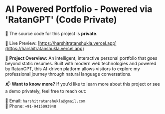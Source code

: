 # AI Powered Portfolio - Powered via 'RatanGPT' (Code Private)

🚫 The source code for this project is **private**.

🔗 Live Preview: [https://harshitratanshukla.vercel.app](https://harshitratanshukla.vercel.app)

📌 **Project Overview:**
An intelligent, interactive personal portfolio that goes beyond static resumes. 
Built with modern web technologies and powered by RatanGPT, this AI-driven platform allows visitors to explore my professional journey through natural language conversations.

📬 **Want to know more?**
If you'd like to learn more about this project or see a demo privately, feel free to reach out:

📧 Email: `harshitratanshukla@gmail.com`  
📱 Phone: `+91-9415093948`
